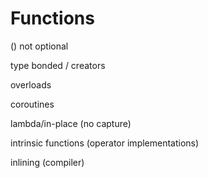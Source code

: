 # Functions

() not optional

type bonded / creators

overloads

coroutines

lambda/in-place (no capture)

intrinsic functions (operator implementations)

inlining (compiler)